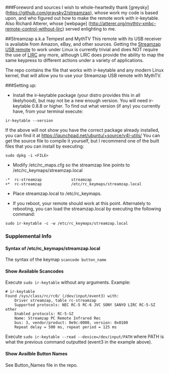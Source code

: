 ###Foreword and sources
I wish to whole-heartedly thank [greysky] (https://github.com/graysky2/streamzap), whose work my code is based upon, and who figured out how to make the remote work with ir-keytable.  Also Richard Atterer, whose [webpage] (http://atterer.org/mythtv-xmbc-remote-control-without-lirc) served enlighting to me.

##Streamzap a.k.a Tempest and MythTV
This remote with its USB receiver is available from Amazon, eBay, and other sources.  Getting the [Streamzap USB remote](http://www.streamzap.com/consumer/pc_remote/index.php) to work under Linux is currently trivial and does NOT require the use of [LIRC](http://www.lirc.org) any more, although LIRC does provide the ability to map the same keypress to different actions under a variety of applications.

The repo contains the file that works with ir-keytable and any modern Linux kernel, that will allow you to use your Streamzap USB remote with MythTV.

###Setting up:
* Install the ir-keytable package (your distro provides this in all likelyhood), but may not be a new enough version.  You will need ir-keytable 0.8.8 or higher.  To find out what version (if any) you currently have, from your terminal execute:
```
ir-keytable --version
```
If the above will not show you have the correct package already installed, you can find it at https://launchpad.net/ubuntu/+source/v4l-utils/ You can get the source file to compile it yourself, but I recommend one of the built files that you can install by executing:
```
sudo dpkg -i <FILE>
```
* Modify /etc/rc_maps.cfg so the streamzap line points to /etc/rc_keymaps/streamzap.local
```
-*	rc-streamzap             streamzap
+*	rc-streamzap             /etc/rc_keymaps/streamzap.local
```

* Place streamzap.local to /etc/rc_keymaps.

* If you reboot, your remote should work at this point.  Alternately to rebooting, you can load the streamzap.local by executing the following command:
```
sudo ir-keytable -c -w /etc/rc_keymaps/streamzap.local
```


### Supplemental Info
#### Syntax of /etc/rc_keymaps/streamzap.local
The syntax of the keymap `scancode button_name`

#### Show Available Scancodes
Execute `sudo ir-keytable` without any arguments.  Example:
```
# ir-keytable
Found /sys/class/rc/rc0/ (/dev/input/event3) with:
	Driver streamzap, table rc-streamzap
	Supported protocols: NEC RC-5 RC-6 JVC SONY SANYO LIRC RC-5-SZ other
	Enabled protocols: RC-5-SZ
	Name: Streamzap PC Remote Infrared Rec
	bus: 3, vendor/product: 0e9c:0000, version: 0x0100
	Repeat delay = 500 ms, repeat period = 125 ms
```

Execute `sudo ir-keytable --read --device=/dev/input/PATH` where PATH is what the previous command outputted (event3 in the example above).

#### Show Availble Button Names
See Button_Names file in the repo.

